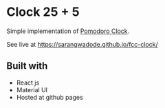 # Clock 25 + 5

Simple implementation of [Pomodoro Clock](https://francescocirillo.com/pages/pomodoro-technique).

See live at https://sarangwadode.github.io/fcc-clock/

## Built with
- React js
- Material UI
- Hosted at github pages
